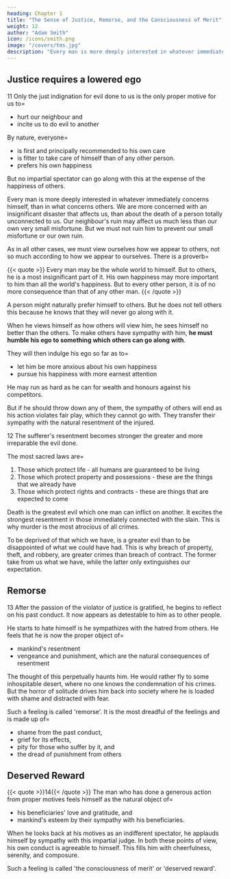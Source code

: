 ```yaml
---
heading: Chapter 1
title: "The Sense of Justice, Remorse, and the Consciousness of Merit"
weight: 12
author: "Adam Smith"
icon: /icons/smith.png
image: "/covers/tms.jpg"
description: "Every man is more deeply interested in whatever immediately concerns himself, than in what concerns others"
---
```




## Justice requires a lowered ego

11 Only the just indignation for evil done to us is the only proper motive for us to= 
- hurt our neighbour and
- incite us to do evil to another 

<!-- person's natural preference for his own happiness above that of others in order to= 
- disturb the happiness of others merely because it stands in the way of our own happiness,
- take useful things from others merely because it may be more useful to us, and
- indulge at the expence of other people. -->

By nature, everyone= 
- is first and principally recommended to his own care
- is fitter to take care of himself than of any other person. 
- prefers his own happiness

But no impartial spectator can go along with this at the expense of the happiness of others.

Every man is more deeply interested in whatever immediately concerns himself, than in what concerns others.  We are more concerned with an insignificant disaster that affects us, than about the death of a person totally unconnected to us. Our neighbour's ruin may affect us much less than our own very small misfortune. But we must not ruin him to prevent our small misfortune or our own ruin. 

As in all other cases, we must view ourselves how we appear to others, not so much according to how we appear to ourselves. There is a proverb= 

{{< quote >}}
Every man may be the whole world to himself. But to others, he is a most insignificant part of it. His own happiness may more important to him than all the world's happiness. But to every other person, it is of no more consequence than that of any other man.
{{< /quote >}}

A person might naturally prefer himself to others. But he does not tell others this because he knows that they will never go along with it. 

When he views himself as how others will view him, he sees himself no better than the others. To make others have sympathy with him, **he must humble his ego to something which others can go along with**.
<!--  self-love, as on all other occasions -->
<!-- - bring his self-love down  -->
<!-- - how natural soever it may be to him, it must always appear excessive and extravagant to them -->

<!--  to them,  but one of the multitude . If he wants the impartial spectator to enter into the principles of his conduct, which he has the greatest desire to do, he  -->
They will then indulge his ego so far as to= 
- let him be more anxious about his own happiness
- pursue his happiness with more earnest attention

<!-- Thus, whenever they place themselves in his situation, they will readily go along with him.  -->

He may run as hard as he can for wealth and honours against his competitors. <!-- He can strain every nerve and muscle to outstrip all his competitors.  -->

But if he should throw down any of them, the sympathy of others will end as his action violates fair play, which they cannot go with. They transfer their sympathy with the natural resentment of the injured. 

<!-- The offender becomes the object of their hatred and indignation. He is sensible that he becomes so and feels that those feelings are ready to burst out from all sides against him. -->
<!-- To them, the other man is as good as he. They do not enter into his self-love. -->


12 The sufferer's resentment becomes stronger the greater and more irreparable the evil done. <!-- Likewise, the spectators' sympathetic indignation and the agent's sense of guilt runs higher. --> 

The most sacred laws are= 
1. Those which protect life - all humans are guaranteed to be living
2. Those which protect property and possessions - these are the things that we already have 
3. Those which protect rights and contracts - these are things that are expected to come

Death is the greatest evil which one man can inflict on another. It excites the strongest resentment in those immediately connected with the slain. This is why murder is the most atrocious of all crimes. 

To be deprived of that which we have, is a greater evil than to be disappointed of what we could have had. This is why breach of property, theft, and robbery, <!-- which , --> are greater crimes than breach of contract. The former take from us what we have, while the latter only extinguishes our expectation. 

<!-- Thus, the laws which protect life are the most sacred, and those which guard protect property and possessions are the next most sacred. The last most sacred are those which protect personal rights. 

, or what is due to him from the promises of others. -->


## Remorse

13 After the passion of the violator of justice is gratified, he begins to reflect on his past conduct. It now appears as detestable to him as to other people.

<!--  can never reflect on the people's feelings without feeling shame, horror, and consternation. 
 is  He then can no longer enter into the motives which influenced it.  -->

He starts to hate himself is he sympathizes with the hatred from others. He feels that he is now the proper object of= 
- mankind's resentment
- vengeance and punishment, which are the natural consequences of resentment

<!-- for him, he becomes the object of his own hatred. The person who suffered by his injustice now calls on his pity. He is grieved at the thought of it. He regrets the unhappy effects of his own conduct.  -->

The thought of this perpetually haunts him. He would rather fly to some inhospitable desert, where no one knows the condemnation of his crimes. But the horror of solitude drives him back into society where he is loaded with shame and distracted with fear. <!-- , in order to supplicate some protection from those very judges, who he knows have already condemned him. -->

<!-- He dares not look at society in the face. He imagines himself as it were rejected and thrown out from the affections of all mankind. He cannot hope for sympathy in this. The remembrance of his crimes has shut out all fellow-feeling from his fellow-creatures. He is most afraid of their feelings for him. -->
<!-- Everything seems hostile. -->
 

<!-- But solitude is still more dreadful than society.
His own thoughts present him only with what is melancholy, unfortunate, and disastrous. -->
<!-- , the  forebodings of incomprehensible misery and ruin. -->
 
<!-- He comes again into the presence of mankind.
He is astonished to appear before them. -->

Such a feeling is called 'remorse'. It is the most dreadful of the feelings and is made up of= 
- shame from the <!-- sense of the impropriety of --> past conduct,
- grief for its effects,
- pity for those who suffer by it, and
- the dread of punishment from others
<!-- the consciousness of the justly provoked resentment of all rational creatures. -->


## Deserved Reward

{{< quote >}}14{{< /quote >}} <!-- The opposite behaviour naturally inspires the opposite feeling.  -->The man who has done a generous action from proper motives feels himself as the natural object of= 
- his beneficiaries' love and gratitude, and
- mankind's esteem by their sympathy with his beneficiaries.

When he looks back at his motives as an indifferent spectator, he applauds himself by sympathy with this impartial judge. In both these points of view, his own conduct is agreeable to himself. This fills him with cheerfulness, serenity, and composure. <!-- He is in friendship and harmony with all mankind. --> 
<!-- He looks on his fellow-creatures with confidence and benevolent satisfaction. He is secure that he has rendered himself worthy of their most favourable regards.  -->

Such a feeling is called 'the consciousness of merit' or 'deserved reward'.
